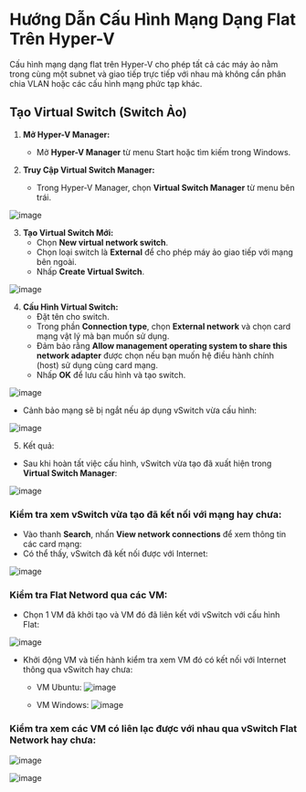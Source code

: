 # Hướng Dẫn Cấu Hình Mạng Dạng Flat Trên Hyper-V

Cấu hình mạng dạng flat trên Hyper-V cho phép tất cả các máy ảo nằm trong cùng một subnet và giao tiếp trực tiếp với nhau mà không cần phân chia VLAN hoặc các cấu hình mạng phức tạp khác.

## Tạo Virtual Switch (Switch Ảo)

1. **Mở Hyper-V Manager:**
   - Mở **Hyper-V Manager** từ menu Start hoặc tìm kiếm trong Windows.

2. **Truy Cập Virtual Switch Manager:**
   - Trong Hyper-V Manager, chọn **Virtual Switch Manager** từ menu bên trái.

![image](https://github.com/user-attachments/assets/3a235f6d-5c38-43df-a026-9dd4bfde50cd)

3. **Tạo Virtual Switch Mới:**
   - Chọn **New virtual network switch**.
   - Chọn loại switch là **External** để cho phép máy ảo giao tiếp với mạng bên ngoài.
   - Nhấp **Create Virtual Switch**.

![image](https://github.com/user-attachments/assets/a0cab303-7764-4b57-a747-dbeea07392d8)
 
4. **Cấu Hình Virtual Switch:**
   - Đặt tên cho switch.
   - Trong phần **Connection type**, chọn **External network** và chọn card mạng vật lý mà bạn muốn sử dụng.
   - Đảm bảo rằng **Allow management operating system to share this network adapter** được chọn nếu bạn muốn hệ điều hành chính (host) sử dụng cùng card mạng.
   - Nhấp **OK** để lưu cấu hình và tạo switch.

![image](https://github.com/user-attachments/assets/53fa125e-bc3f-4a40-aca7-1087de048875)

   - Cảnh bảo mạng sẽ bị ngắt nếu áp dụng vSwitch vừa cấu hình:
    
![image](https://github.com/user-attachments/assets/46d020af-bf3a-42e2-bb3d-f19077882b9e)

5. Kết quả:
- Sau khi hoàn tất việc cấu hình, vSwitch vừa tạo đã xuất hiện trong **Virtual Switch Manager**: 

![image](https://github.com/user-attachments/assets/0561236d-87f0-4296-9bb6-1ed2fc608c4d)

### Kiểm tra xem vSwitch vừa tạo đã kết nối với mạng hay chưa:
- Vào thanh **Search**, nhấn **View network connections** để xem thông tin các card mạng:
- Có thể thấy, vSwitch đã kết nối được với Internet:

![image](https://github.com/user-attachments/assets/e34f8edf-f41a-44dc-b6f5-eaa08623bd5f)

### Kiểm tra Flat Netword qua các VM:
- Chọn 1 VM đã khởi tạo và VM đó đã liên kết với vSwitch với cấu hình Flat:

![image](https://github.com/user-attachments/assets/fa30fe23-68d3-4299-897b-da7ad273f079)

- Khởi động VM và tiến hành kiểm tra xem VM đó có kết nối với Internet thông qua vSwitch hay chưa:
   - VM Ubuntu:
![image](https://github.com/user-attachments/assets/338f27d0-da24-46fa-8c41-9cfe2fda23c1)

   - VM Windows:
![image](https://github.com/user-attachments/assets/4e02ee2a-4adb-4b35-b65b-47cc5959e94a)

### Kiểm tra xem các VM có liên lạc được với nhau qua vSwitch Flat Network hay chưa:

![image](https://github.com/user-attachments/assets/599a11d6-5aac-4495-b464-fe0c14c17b93)

![image](https://github.com/user-attachments/assets/e797c5c3-6ef5-40a9-aa77-c2ae6a726f01)
